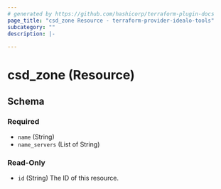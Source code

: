 ```yaml
---
# generated by https://github.com/hashicorp/terraform-plugin-docs
page_title: "csd_zone Resource - terraform-provider-idealo-tools"
subcategory: ""
description: |-
  
---
```


# csd_zone (Resource)





<!-- schema generated by tfplugindocs -->
## Schema

### Required

- `name` (String)
- `name_servers` (List of String)

### Read-Only

- `id` (String) The ID of this resource.
